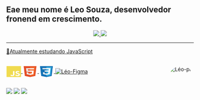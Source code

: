 ##  Eae meu nome é Leo Souza, desenvolvedor fronend em crescimento.

<div align="center">
  <a href="https://github.com/LeoSouza64">
  <img height="180em" src="https://github-readme-stats.vercel.app/api?username=LeoSouza64&show_icons=true&theme=dracula&include_all_commits=true&count_private=true"/>
  <img height="180em" src="https://github-readme-stats.vercel.app/api/top-langs/?username=LeoSouza64&layout=compact&langs_count=7&theme=dracula"/>
</div>
  
  <hr />

🔭Atualmente estudando JavaScript

<div align="center">
  <a href="https://github.com/Leo_Souza64">
</div>
<div style="display: inline_block"><br>
  <img align="center" alt="Léo-Js" height="30" width="40" src="https://raw.githubusercontent.com/devicons/devicon/master/icons/javascript/javascript-plain.svg">
  <img align="center" alt="Léo-HTML" height="30" width="40" src="https://raw.githubusercontent.com/devicons/devicon/master/icons/html5/html5-original.svg">
  <img align="center" alt="Léo-CSS" height="30" width="40" src="https://raw.githubusercontent.com/devicons/devicon/master/icons/css3/css3-original.svg">
  <img align="center" alt="Léo-Figma" height="30" width="40" src="https://cdn.jsdelivr.net/gh/devicons/devicon/icons/figma/figma-original.svg">
  <img align="right" alt="Léo-pic" height="150" style="border-radius:50px;" src="https://i.pinimg.com/originals/21/11/61/21116158daaeb1459b4ec0758505e1ad.gif">
</div>
  
  ##
 
<div> 
  <a href="https://www.instagram.com/leo_souza64/" target="_blank"><img src="https://img.shields.io/badge/-Instagram-%23E4405F?style=for-the-badge&logo=instagram&logoColor=white" target="_blank"></a>
  <a href="https://discord.gg/Léo157" target="_blank"><img src="https://img.shields.io/badge/Discord-7289DA?style=for-the-badge&logo=discord&logoColor=white" target="_blank"></a> 
  <a href="https://www.linkedin.com/in/leonardo-souza-b13a00232/" target="_blank"><img src="https://img.shields.io/badge/-LinkedIn-%230077B5?style=for-the-badge&logo=linkedin&logoColor=white" target="_blank"></a> 
  
</div>
